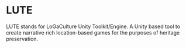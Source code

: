 # LUTE
LUTE stands for LoGaCulture Unity Toolkit/Engine. A Unity based tool to create narrative rich location-based games for the purposes of heritage preservation.
